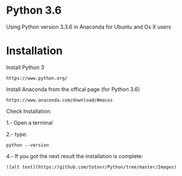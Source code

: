 # Python 3.6

Using Python version 3.3.6 in Anaconda for Ubuntu and Os X users

# Installation

Install Python 3

    https://www.python.org/

Install Anaconda from the offical page (for Python 3.6)

    https://www.anaconda.com/download/#macos

Check Installation:

1.- Open a terminal

2.- type:

    python --version

4.- If you got the next result the installation is complete:

    ![alt text](https://github.com/totovr/Python/tree/master/Images)



